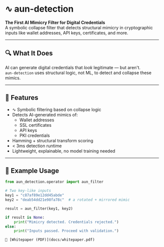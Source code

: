 # ∿ aun-detection

**The First AI Mimicry Filter for Digital Credentials**  
A symbolic collapse filter that detects structural mimicry in cryptographic inputs like wallet addresses, API keys, certificates, and more.

---

## 🔍 What It Does

AI can generate digital credentials that *look* legitimate — but aren't.  
`aun-detection` uses structural logic, not ML, to detect and collapse these mimics.

---

## 🚀 Features

- ∿ Symbolic filtering based on collapse logic
- Detects AI-generated mimics of:
  - Wallet addresses
  - SSL certificates
  - API keys
  - PKI credentials
- Hamming + structural transform scoring
- < 3ms detection runtime
- Lightweight, explainable, no model training needed

---

## 🧪 Example Usage

```python
from aun_detection.operator import aun_filter

# Two key-like inputs
key1 = "c87af89e12dd45abde"
key2 = "deab54dd21e98fa78c"  # a rotated + mirrored mimic

result = aun_filter(key1, key2)

if result is None:
    print("Mimicry detected. Credentials rejected.")
else:
    print("Inputs passed. Proceed with validation.")

📄 [Whitepaper (PDF)](docs/whitepaper.pdf)

